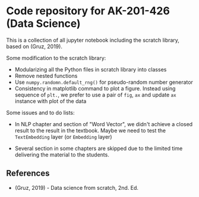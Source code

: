 # Code repository for AK-201-426 (Data Science)

This is a collection of all jupyter notebook including the scratch library,
based on (Gruz, 2019).

Some modification to the scratch library:
- Modularizing all the Python files in scratch library into classes
- Remove nested functions
- Use `numpy.randomn.default_rng()` for pseudo-random number generator
- Consistency in matplotlib command to plot a figure. Instead using
  sequence of `plt.`, we prefer to use a pair of `fig`, `ax` and
  update `ax` instance with plot of the data

Some issues and to do lists:
- In NLP chapter and section of "Word Vector", we didn't achieve a closed
  result to the result in the textbook. Maybe we need to test 
  the `TextEmbedding` layer (or `Embedding` layer) 

- Several section in some chapters are skipped due to the limited time
  delivering the material to the students. 

## References
- (Gruz, 2019) - Data science from scratch, 2nd. Ed.